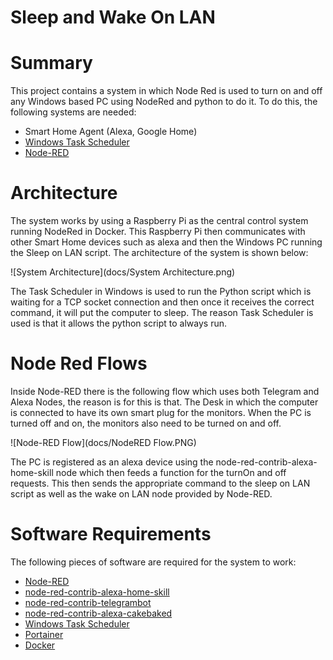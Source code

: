 # Sleep and Wake On LAN

# Summary
This project contains a system in which Node Red is used to turn on and off any Windows based PC using NodeRed and 
python to do it. To do this, the following systems are needed:

- Smart Home Agent (Alexa, Google Home)
- [Windows Task Scheduler](https://docs.microsoft.com/en-us/windows/win32/taskschd/task-scheduler-start-page)
- [Node-RED](https://nodered.org/)

# Architecture
The system works by using a Raspberry Pi as the central control system running NodeRed in Docker. This Raspberry Pi then 
communicates with other Smart Home devices such as alexa and then the Windows PC running the Sleep on LAN script. The 
architecture of the system is shown below:

![System Architecture](docs/System Architecture.png)

The Task Scheduler in Windows is used to run the Python script which is waiting for a TCP socket connection and then 
once it receives the correct command, it will put the computer to sleep. The reason Task Scheduler is used is that it
allows the python script to always run.

# Node Red Flows

Inside Node-RED there is the following flow which uses both Telegram and Alexa Nodes, the reason is for this is that. 
The Desk in which the computer is connected to have its own smart plug for the monitors. When the PC is turned off and on, 
the monitors also need to be turned on and off.

![Node-RED Flow](docs/NodeRED Flow.PNG)

The PC is registered as an alexa device using the node-red-contrib-alexa-home-skill node which then feeds a function for 
the turnOn and off requests. This then sends the appropriate command to the sleep on LAN script as well as the wake on 
LAN node provided by Node-RED. 



# Software Requirements
The following pieces of software are required for the system to work:
- [Node-RED](https://nodered.org/)
- [node-red-contrib-alexa-home-skill](https://flows.nodered.org/node/node-red-contrib-alexa-home-skill)
- [node-red-contrib-telegrambot](https://flows.nodered.org/node/node-red-contrib-telegrambot)
- [node-red-contrib-alexa-cakebaked](https://flows.nodered.org/node/node-red-contrib-alexa-cakebaked)
- [Windows Task Scheduler](https://docs.microsoft.com/en-us/windows/win32/taskschd/task-scheduler-start-page)
- [Portainer](https://www.portainer.io/)
- [Docker](https://www.docker.com/)